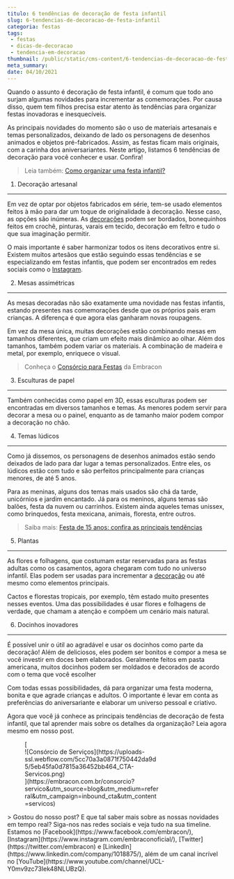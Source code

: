 ```yaml
---
titulo: 6 tendências de decoração de festa infantil
slug: 6-tendencias-de-decoracao-de-festa-infantil
categoria: festas
tags:
 - festas
 - dicas-de-decoracao
 - tendencia-em-decoracao
thumbnail: /public/static/cms-content/6-tendencias-de-decoracao-de-festa-infantil.jpg
meta_summary: 
date: 04/10/2021
---
```

Quando o assunto é decoração de festa infantil, é comum que todo ano surjam algumas novidades para incrementar as comemorações. Por causa disso, quem tem filhos precisa estar atento às tendências para organizar festas inovadoras e inesquecíveis.

As principais novidades do momento são o uso de materiais artesanais e temas personalizados, deixando de lado os personagens de desenhos animados e objetos pré-fabricados. Assim, as festas ficam mais originais, com a carinha dos aniversariantes. Neste artigo, listamos 6 tendências de decoração para você conhecer e usar. Confira!

> Leia também: [Como organizar uma festa infantil?](https://www.embracon.com.br/blog/como-organizar-uma-festa-infantil)

1. Decoração artesanal
----------------------

Em vez de optar por objetos fabricados em série, tem-se usado elementos feitos à mão para dar um toque de originalidade à decoração. Nesse caso, as opções são inúmeras. As [decorações](https://www.embracon.com.br/blog/confira-as-tendencias-em-decoracao-de-festa-infantil) podem ser bordados, bonequinhos feitos em crochê, pinturas, varais em tecido, decoração em feltro e tudo o que sua imaginação permitir.

O mais importante é saber harmonizar todos os itens decorativos entre si. Existem muitos artesãos que estão seguindo essas tendências e se especializando em festas infantis, que podem ser encontrados em redes sociais como o [Instagram](https://www.instagram.com/).

2. Mesas assimétricas
---------------------

As mesas decoradas não são exatamente uma novidade nas festas infantis, estando presentes nas comemorações desde que os próprios pais eram crianças. A diferença é que agora elas ganharam novas roupagens.

Em vez da mesa única, muitas decorações estão combinando mesas em tamanhos diferentes, que criam um efeito mais dinâmico ao olhar. Além dos tamanhos, também podem variar os materiais. A combinação de madeira e metal, por exemplo, enriquece o visual.

> Conheça o [Consórcio para Festas](https://www.embracon.com.br/blog/entenda-como-funciona-um-consorcio-para-festas) da Embracon

3. Esculturas de papel
----------------------

Também conhecidas como papel em 3D, essas esculturas podem ser encontradas em diversos tamanhos e temas. As menores podem servir para decorar a mesa ou o painel, enquanto as de tamanho maior podem compor a decoração no chão.

4. Temas lúdicos
----------------

Como já dissemos, os personagens de desenhos animados estão sendo deixados de lado para dar lugar a temas personalizados. Entre eles, os lúdicos estão com tudo e são perfeitos principalmente para crianças menores, de até 5 anos.

Para as meninas, alguns dos temas mais usados são chá da tarde, unicórnios e jardim encantado. Já para os meninos, alguns temas são balões, festa da nuvem ou carrinhos. Existem ainda aqueles temas unissex, como brinquedos, festa mexicana, animais, floresta, entre outros.

> Saiba mais: [Festa de 15 anos: confira as principais tendências](https://www.embracon.com.br/blog/festa-de-15-anos-confira-as-principais-tendencias)

5. Plantas
----------

As flores e folhagens, que costumam estar reservadas para as festas adultas como os casamentos, agora chegaram com tudo no universo infantil. Elas podem ser usadas para incrementar a [decoração](https://www.embracon.com.br/blog/festa-de-aniversario-dos-filhos-passo-a-passo-para-organizar) ou até mesmo como elementos principais.

Cactos e florestas tropicais, por exemplo, têm estado muito presentes nesses eventos. Uma das possibilidades é usar flores e folhagens de verdade, que chamam a atenção e compõem um cenário mais natural.

6. Docinhos inovadores
----------------------

É possível unir o útil ao agradável e usar os docinhos como parte da decoração! Além de deliciosos, eles podem ser bonitos e compor a mesa se você investir em doces bem elaborados. Geralmente feitos em pasta americana, muitos docinhos podem ser moldados e decorados de acordo com o tema que você escolher

Com todas essas possibilidades, dá para organizar uma festa moderna, bonita e que agrade crianças e adultos. O importante é levar em conta as preferências do aniversariante e elaborar um universo pessoal e criativo.

Agora que você já conhece as principais tendências de decoração de festa infantil, que tal aprender mais sobre os detalhes da organização? Leia agora mesmo em nosso post.

<figure class="w-richtext-figure-type-image w-richtext-align-center" style="max-width:310px">[<div>![Consórcio de Serviços](https://uploads-ssl.webflow.com/5cc70a3a0871f750442da9d5/5eb45fa0d7815a36452bb464_CTA-Servicos.png)</div>](https://embracon.com.br/consorcio?servico&utm_source=blog&utm_medium=referral&utm_campaign=inbound_cta&utm_content=servicos)</figure>> Gostou do nosso post? E que tal saber mais sobre as nossas novidades em tempo real? Siga-nos nas redes sociais e veja tudo na sua timeline. Estamos no [Facebook](https://www.facebook.com/embracon/), [Instagram](https://www.instagram.com/embraconoficial/), [Twitter](https://twitter.com/embracon) e [LinkedIn](https://www.linkedin.com/company/1018875/), além de um canal incrível no [YouTube](https://www.youtube.com/channel/UCL-Y0mv9zc73Iek48NLUBzQ).
